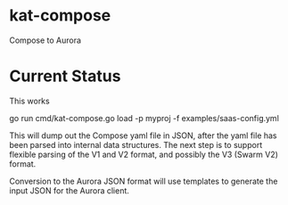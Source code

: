 # kat-compose

Compose to Aurora

Current Status
==============

This works

   go run cmd/kat-compose.go load -p myproj -f examples/saas-config.yml

This will dump out the Compose yaml file in JSON, after the yaml file has been parsed into internal data structures.
The next step is to support flexible parsing of the V1 and V2 format, and possibly the V3 (Swarm V2) format.

Conversion to the Aurora JSON format will use templates to generate the input JSON for the Aurora client.